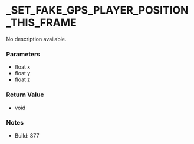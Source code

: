 # _SET_FAKE_GPS_PLAYER_POSITION_THIS_FRAME

No description available.

### Parameters
* float x
* float y
* float z

### Return Value
* void

### Notes
* Build: 877

